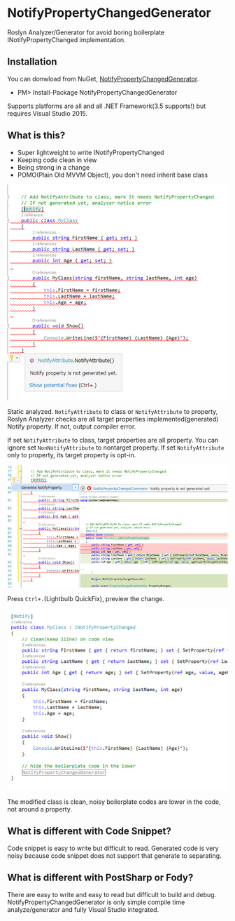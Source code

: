# NotifyPropertyChangedGenerator
Roslyn Analyzer/Generator for avoid boring boilerplate INotifyPropertyChanged implementation.

Installation
---
You can donwload from NuGet, [NotifyPropertyChangedGenerator](http://www.nuget.org/packages/NotifyPropertyChangedGenerator).

* PM> Install-Package NotifyPropertyChangedGenerator

Supports platforms are all and all .NET Framework(3.5 supports!) but requires Visual Studio 2015.

What is this?
---
* Super lightweight to write INotifyPropertyChanged
* Keeping code clean in view
* Being strong in a change
* POMO(Plain Old MVVM Object), you don't need inherit base class

![](Img1.jpg)

Static analyzed. `NotifyAttribute` to class or `NotifyAttribute` to property, Roslyn Analyzer checks are all target properties implemented(generated) Notify property. If not, output compiler error.

If set `NotifyAttribute` to class, target properties are all property. You can ignore set `NonNotifyAttribute` to nontarget property. If set `NotifyAttribute` only to property, its target property is opt-in.

![](Img2.jpg)

Press `Ctrl+.`(Lightbulb QuickFix), preview the change.

![](Img3.jpg)

The modified class is clean, noisy boilerplate codes are lower in the code, not around a property.

What is different with Code Snippet?
---
Code snippet is easy to write but difficult to read. Generated code is very noisy because code snippet does not support that generate to separating.

What is different with PostSharp or Fody?
---
There are easy to write and easy to read but difficult to build and debug. NotifyPropertyChangedGenerator is only simple compile time analyze/generator and fully Visual Studio integrated. 